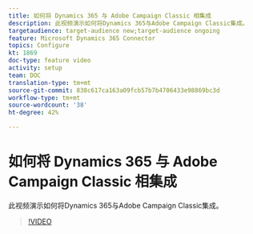 ```yaml
---
title: 如何将 Dynamics 365 与 Adobe Campaign Classic 相集成
description: 此视频演示如何将Dynamics 365与Adobe Campaign Classic集成。
targetaudience: target-audience new;target-audience ongoing
feature: Microsoft Dynamics 365 Connector
topics: Configure
kt: 1869
doc-type: feature video
activity: setup
team: DOC
translation-type: tm+mt
source-git-commit: 838c617ca163a09fcb57b7b4706433e98869bc3d
workflow-type: tm+mt
source-wordcount: '38'
ht-degree: 42%

---
```



# 如何将 Dynamics 365 与 Adobe Campaign Classic 相集成

此视频演示如何将Dynamics 365与Adobe Campaign Classic集成。

>[!VIDEO](https://video.tv.adobe.com/v/23837?quality=12)
